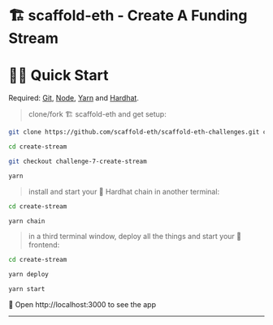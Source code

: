 # 🏗 scaffold-eth - Create A Funding Stream

# 🏃‍♀️ Quick Start

Required: [Git](https://git-scm.com/downloads), [Node](https://nodejs.org/dist/latest-v12.x/), [Yarn](https://classic.yarnpkg.com/en/docs/install/#mac-stable) and [Hardhat](https://hardhat.org/getting-started/#installation).

> clone/fork 🏗 scaffold-eth and get setup:

```bash
git clone https://github.com/scaffold-eth/scaffold-eth-challenges.git create-stream

cd create-stream

git checkout challenge-7-create-stream

yarn
```

> install and start your 👷‍ Hardhat chain in another terminal:

```bash
cd create-stream

yarn chain
```

> in a third terminal window, deploy all the things and start your 📱 frontend:

```bash
cd create-stream

yarn deploy

yarn start
```

📱 Open http://localhost:3000 to see the app

---
